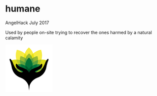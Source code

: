 # humane
AngelHack July 2017

Used by people on-site trying to recover the ones harmed by a natural calamity

<img src="logoMain2.png" width="150">
